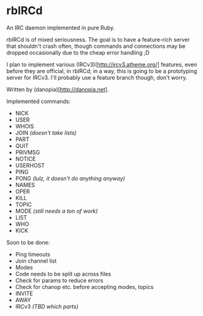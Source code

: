 rbIRCd
======

An IRC daemon implemented in pure Ruby.

rbIRCd is of mixed seriousness. The goal is to have a feature-rich server that
shouldn't crash often, though commands and connections may be dropped
occasionally due to the cheap error handling ;D

I plan to implement various (IRCv3)[http://ircv3.atheme.org/] features, even
before they are official, in rbIRCd; in a way, this is going to be a prototyping
server for IRCv3. I'll probably use a feature branch though, don't worry.

Written by (danopia)[http://danopia.net].

Implemented commands:
* NICK
* USER
* WHOIS
* JOIN *(doesn't take lists)*
* PART
* QUIT
* PRIVMSG
* NOTICE
* USERHOST
* PING
* PONG *(lulz, it doesn't do anything anyway)*
* NAMES
* OPER
* KILL
* TOPIC
* MODE *(still needs a ton of work)*
* LIST
* WHO
* KICK

Soon to be done:
* Ping timeouts
* Join channel list
* Modes
* Code needs to be split up across files
* Check for params to reduce errors
* Check for chanop etc. before accepting modes, topics
* INVITE
* AWAY
* IRCv3 *(TBD which parts)*

